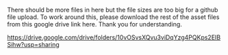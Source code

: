There should be more files in here but the file sizes are too big for a github file upload. To work around this, please download the rest of the asset files from this google drive link here. Thank you for understanding.

https://drive.google.com/drive/folders/10vOSvsXQvu3viDqYzg4PQKps2EIBSihw?usp=sharing
